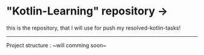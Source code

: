 # "Kotlin-Learning" repository ->
this is the repository, that I will use for push my resolved-kotlin-tasks!

---
Project structure :
~will comming soon~
